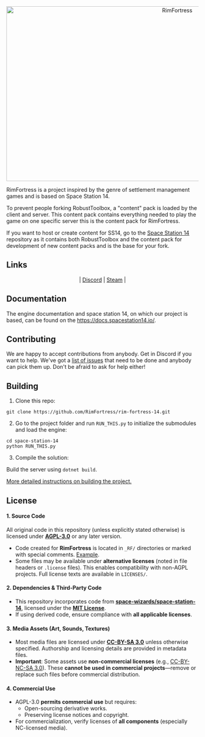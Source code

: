 <div class="header" align="center">  
<img alt="RimFortress" width="880" height="458" src="https://github.com/user-attachments/assets/15b69ab0-4d47-4ea3-840f-c55b52b77fca">  
</div>

RimFortress is a project inspired by the genre of settlement management games and is based on Space Station 14.

To prevent people forking RobustToolbox, a "content" pack is loaded by the client and server. This content pack contains everything needed to play the game on one specific server this is the content pack for RimFortress.

If you want to host or create content for SS14, go to the [Space Station 14](https://github.com/space-wizards/space-station-14) repository as it contains both RobustToolbox and the content pack for development of new content packs and is the base for your fork.

## Links

<div class="header" align="center">

| [Discord](https://discord.gg/w75mwYgTEu) | [Steam](https://store.steampowered.com/app/1255460/Space_Station_14/) |

</div>

## Documentation

The engine documentation and space station 14, on which our project is based, can be found on the https://docs.spacestation14.io/.

## Contributing

We are happy to accept contributions from anybody. Get in Discord if you want to help. We've got a [list of issues](https://github.com/RimFortress/rim-fortress-14/issues) that need to be done and anybody can pick them up. Don't be afraid to ask for help either!

## Building

1. Clone this repo:
```shell
git clone https://github.com/RimFortress/rim-fortress-14.git
```
2. Go to the project folder and run `RUN_THIS.py` to initialize the submodules and load the engine:
```shell
cd space-station-14
python RUN_THIS.py
```
3. Compile the solution:  

Build the server using `dotnet build`.

[More detailed instructions on building the project.](https://docs.spacestation14.com/en/general-development/setup.html)

## License

#### **1. Source Code**
All original code in this repository (unless explicitly stated otherwise) is licensed under **[AGPL-3.0](https://www.gnu.org/licenses/agpl-3.0.html)** or any later version.

- Code created for **RimFortress** is located in `_RF/` directories or marked with special comments. [Example](https://github.com/RimFortress/rim-fortress-14/blob/master/Content.Server/NPC/Systems/NPCUtilitySystem.cs).
- Some files may be available under **alternative licenses** (noted in file headers or `.license` files). This enables compatibility with non-AGPL projects. Full license texts are available in `LICENSES/`.

#### **2. Dependencies & Third-Party Code**
- This repository incorporates code from **[space-wizards/space-station-14](https://github.com/space-wizards/space-station-14)**, licensed under the **[MIT License](https://github.com/RimFortress/rim-fortress-14/blob/master/LICENSES/MIT.txt)**.
- If using derived code, ensure compliance with **all applicable licenses**.

#### **3. Media Assets (Art, Sounds, Textures)**
- Most media files are licensed under **[CC-BY-SA 3.0](https://creativecommons.org/licenses/by-sa/3.0/)** unless otherwise specified. Authorship and licensing details are provided in metadata files.
- **Important**: Some assets use **non-commercial licenses** (e.g., [CC-BY-NC-SA 3.0](https://creativecommons.org/licenses/by-nc-sa/3.0/)). These **cannot be used in commercial projects**—remove or replace such files before commercial distribution.

#### **4. Commercial Use**
- AGPL-3.0 **permits commercial use** but requires:
  - Open-sourcing derivative works.
  - Preserving license notices and copyright.
- For commercialization, verify licenses of **all components** (especially NC-licensed media).
